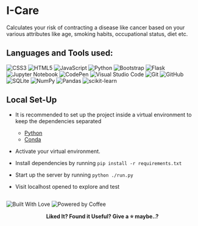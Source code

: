 # I-Care
Calculates your risk of contracting a disease like cancer based on your various attributes like age, smoking habits, occupational status, diet etc.

## Languages and Tools used:
![CSS3](https://img.shields.io/badge/css3-%231572B6.svg?style=for-the-badge&logo=css3&logoColor=white) ![HTML5](https://img.shields.io/badge/html5-%23E34F26.svg?style=for-the-badge&logo=html5&logoColor=white) ![JavaScript](https://img.shields.io/badge/javascript-%23323330.svg?style=for-the-badge&logo=javascript&logoColor=%23F7DF1E) ![Python](https://img.shields.io/badge/python-3670A0?style=for-the-badge&logo=python&logoColor=ffdd54) ![Bootstrap](https://img.shields.io/badge/bootstrap-%23563D7C.svg?style=for-the-badge&logo=bootstrap&logoColor=white) ![Flask](https://img.shields.io/badge/flask-%23000.svg?style=for-the-badge&logo=flask&logoColor=white) ![Jupyter Notebook](https://img.shields.io/badge/jupyter-%23FA0F00.svg?style=for-the-badge&logo=jupyter&logoColor=white) ![CodePen](https://img.shields.io/badge/CodePen-white?style=for-the-badge&logo=codepen&logoColor=black) ![Visual Studio Code](https://img.shields.io/badge/Visual%20Studio%20Code-0078d7.svg?style=for-the-badge&logo=visual-studio-code&logoColor=white) ![Git](https://img.shields.io/badge/git-%23F05033.svg?style=for-the-badge&logo=git&logoColor=white) ![GitHub](https://img.shields.io/badge/github-%23121011.svg?style=for-the-badge&logo=github&logoColor=white) ![SQLite](https://img.shields.io/badge/sqlite-%2307405e.svg?style=for-the-badge&logo=sqlite&logoColor=white) ![NumPy](https://img.shields.io/badge/numpy-%23013243.svg?style=for-the-badge&logo=numpy&logoColor=white) ![Pandas](https://img.shields.io/badge/pandas-%23150458.svg?style=for-the-badge&logo=pandas&logoColor=white) ![scikit-learn](https://img.shields.io/badge/scikit--learn-%23F7931E.svg?style=for-the-badge&logo=scikit-learn&logoColor=white)

## Local Set-Up
* It is recommended to set up the project inside a virtual environment to keep the dependencies separated
    * [Python](https://realpython.com/python-virtual-environments-a-primer/#why-the-need-for-virtual-environments)
    * [Conda](https://docs.conda.io/projects/conda/en/latest/user-guide/tasks/manage-environments.html)

* Activate your virtual environment.
* Install dependencies by running ```pip install -r requirements.txt```
* Start up the server by running ```python ./run.py```
* Visit localhost opened to explore and test

##
![Built With Love](https://forthebadge.com/images/badges/built-with-love.svg) ![Powered by Coffee](https://forthebadge.com/images/badges/powered-by-coffee.svg) 

<p align="center">
  <b>Liked It? Found it Useful? Give a ⭐ maybe..?</b><br>
</p>



